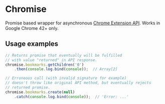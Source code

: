# Chromise

Promise based wrapper for asynchronous [Chrome Extension API](https://developer.chrome.com/extensions/api_index).
Works in Google Chrome 42+ only.

## Usage examples
~~~js
// Returns promise that eventually will be fulfilled
// with value "returned" in API response.
chromise.bookmarks.getChildren('0')
    .then(console.log.bind(console));  // Array[2]

// Erroneous call (with invalid signature for example)
// doesn't throw like original API method, but eventually rejects
// returned promise.
chromise.bookmarks.create(null)
    .catch(console.log.bind(console));  // 'Error: ...'
~~~
